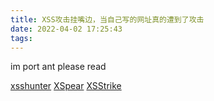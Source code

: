```yaml
---
title: XSS攻击挂嘴边，当自己写的网址真的遭到了攻击
date: 2022-04-02 17:25:43
tags:
---
```

im port ant please read

[xsshunter](https://xsshunter.com/)
[XSpear](https://github.com/hahwul/XSpear)
[XSStrike](https://github.com/s0md3v/XSStrike)